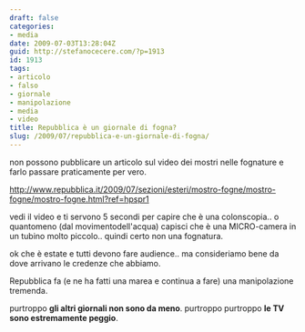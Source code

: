 ```yaml
---
draft: false
categories:
- media
date: 2009-07-03T13:28:04Z
guid: http://stefanocecere.com/?p=1913
id: 1913
tags:
- articolo
- falso
- giornale
- manipolazione
- media
- video
title: Repubblica è un giornale di fogna?
slug: /2009/07/repubblica-e-un-giornale-di-fogna/
---
```


non possono pubblicare un articolo sul video dei mostri nelle fognature e farlo passare praticamente per vero.

<http://www.repubblica.it/2009/07/sezioni/esteri/mostro-fogne/mostro-fogne/mostro-fogne.html?ref=hpspr1>

vedi il video e ti servono 5 secondi per capire che è una colonscopia.. o quantomeno (dal movimentodell'acqua) capisci che è una MICRO-camera in un tubino molto piccolo.. quindi certo non una fognatura.

ok che è estate e tutti devono fare audience.. ma consideriamo bene da dove arrivano le credenze che abbiamo.

Repubblica fa (e ne ha fatti una marea e continua a fare) una manipolazione tremenda.

purtroppo **gli altri giornali non sono da meno**. purtroppo purtroppo **le TV sono estremamente peggio**.